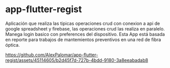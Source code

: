 # app-flutter-regist

Aplicación que realiza las tipicas operaciones crud con conexion a api de google spreadsheet y firebase, las operaciones crud las realiza en paralelo.
Manega login basico con preferences del dispositivo. 
Esta App está basada en reporte para trabajos de mantemientos preventivos en una red de fibra óptica.

https://github.com/AlexPalomar/app-flutter-regist/assets/45114605/b2d45f7d-727b-4bdd-9180-3a8eeabadab8
